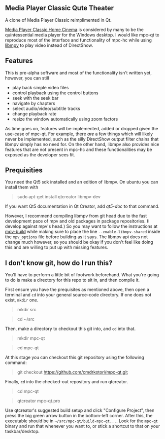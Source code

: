 ## Media Player Classic Qute Theater

A clone of Media Player Classic reimplimented in Qt.

[Media Player Classic Home Cinema] is considered by many to be the
quintessential media player for the Windows desktop.  I would like mpc-qt to
reproduce most of the interface and functionality of mpc-hc while using
[libmpv] to play video instead of DirectShow.

## Features
This is pre-alpha software and most of the functionality isn't written yet,
however, you can still
* play back simple video files
* control playback using the control buttons
* seek with the seek bar
* navigate by chapters
* select audio/video/subtitle tracks
* change playback rate
* resize the window automatically using zoom factors

As time goes on, features will be implemented, added or dropped given the
use-case of mpc-qt.  For example, there *are* a few things which will likely
never be implemented, such as the silly DirectShow output filter chains that
libmpv simply has no need for.  On the other hand, libmpv also provides nice
features that are not present in mpc-hc and these functionalities may be
exposed as the developer sees fit.

## Prequisities
You need the Qt5 sdk installed and an edition of libmpv.  On ubuntu you can
install them with

>sudo apt-get install qtcreator libmpv-dev

If you want Qt5 documentation in Qt Creator, add *qt5-doc* to that command.

However, I recommend compiling libmpv from git head due to the fast
development pace of mpv and old packages in package repositories. (I develop
against mpv's head.) So you may want to follow the instructions at [mpv-build]
while making sure to place the line `--enable-libmpv-shared` inside the
`mpv_options` file before building as it says.  The libmpv api does not change
much however, so you should be okay if you don't feel like doing this and are
willing to put up with missing features.

## I don't know git, how do I run this?
You'll have to perform a little bit of footwork beforehand.  What you're going
to do is make a directory for this repo to sit in, and then compile it.

First ensure you have the prequisites as mentioned above, then open a terminal
and `cd` into your general source-code directory. If one does not exist,
`mkdir` one.

>mkdir src

>cd ~/src

Then, make a directory to checkout this git into, and `cd` into that.

>mkdir mpc-qt

>cd mpc-qt

At this stage you can checkout this git repository using the following
command:

>git checkout https://github.com/cmdrkotori/mpc-qt.git

Finally, `cd` into the checked-out repository and run qtcreator.

>cd mpc-qt

>qtcreator mpc-qt.pro

Use qtcreator's suggested build setup and click "Configure Project", then
press the big green arrow button in the bottom-left corner.  After this, the
executable should be in `~/src/mpc-qt/build-mpc-qt...`. Look for the `mpc-qt`
binary and run that whenever you want to, or stick a shortcut to that on your
taskbar/desktop.

[Media Player Classic Home Cinema]:https://mpc-hc.org/
[libmpv]:https://github.com/mpv-player/mpv
[mpv-build]:https://github.com/mpv-player/mpv-build
[bomi]:https://github.com/xylosper/bomi
[baka]:https://github.com/u8sand/Baka-MPlayer
